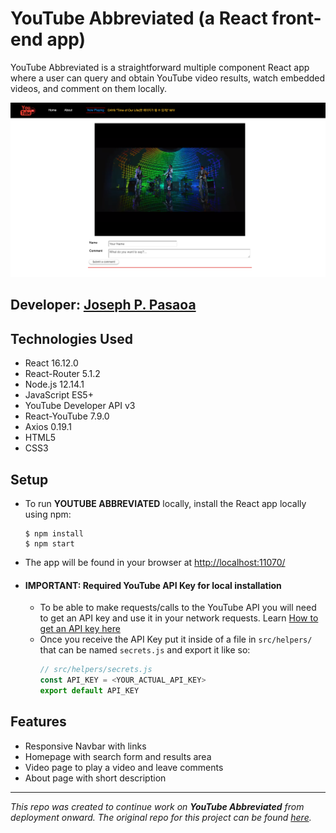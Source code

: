 # YouTube Abbreviated (a React front-end app)

YouTube Abbreviated is a straightforward multiple component React app where a user can query and obtain YouTube video results, watch embedded videos, and comment on them locally.

![YouTube Abbreviated Screen Capture](./readme/screencap_ytabbreviated.png)

## Developer: [**Joseph P. Pasaoa**](https://github.com/joseph-p-pasaoa)

## Technologies Used
+ React 16.12.0
+ React-Router 5.1.2
+ Node.js 12.14.1
+ JavaScript ES5+
+ YouTube Developer API v3
+ React-YouTube 7.9.0
+ Axios 0.19.1
+ HTML5
+ CSS3

## Setup

+ To run **YOUTUBE ABBREVIATED** locally, install the React app locally using npm:
  ```
  $ npm install
  $ npm start
  ```
+ The app will be found in your browser at [http://localhost:11070/](http://localhost:11070/)

+ #### IMPORTANT: Required YouTube API Key for local installation
  - To be able to make requests/calls to the YouTube API you will need to get an API key and use it in your network requests. Learn [How to get an API key here](./readme/how_to_get_youtube_api_key.md)
  - Once you receive the API Key put it inside of a file in `src/helpers/` that can be named `secrets.js` and export it like so:
    ```js
    // src/helpers/secrets.js
    const API_KEY = <YOUR_ACTUAL_API_KEY>
    export default API_KEY
    ```


## Features
- Responsive Navbar with links
- Homepage with search form and results area
- Video page to play a video and leave comments
- About page with short description

---
*This repo was created to continue work on **YouTube Abbreviated** from deployment onward. The original repo for this project can be found [here](https://github.com/joseph-p-pasaoa/Pursuit-Core-Web-Unit-4-Assessment).*
